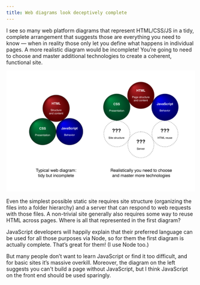 ```yaml
---
title: Web diagrams look deceptively complete
---
```


I see so many web platform diagrams that represent HTML/CSS/JS in a tidy, complete arrangement that suggests those are everything you need to know — when in reality those only let you define what happens in individual pages. A more realistic diagram would be incomplete! You’re going to need to choose and master additional technologies to create a coherent, functional site.

![Two bubble diagrams: Left shows HTML, CSS, and JavaScript; Right adds bubbles with question marks for site structure, server, and HTML reuse](/images/2024/01/diagrams.png)

Even the simplest possible static site requires site structure (organizing the files into a folder hierarchy) and a server that can respond to web requests with those files. A non-trivial site generally also requires some way to reuse HTML across pages. Where is all that represented in the first diagram?

JavaScript developers will happily explain that their preferred language can be used for all those purposes via Node, so for them the first diagram is actually complete. That’s great for them! (I use Node too.)

But many people don’t want to learn JavaScript or find it too difficult, and for basic sites it’s massive overkill. Moreover, the diagram on the left suggests you can't build a page without JavaScript, but I think JavaScript on the front end should be used sparingly.
